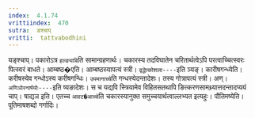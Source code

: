 ```yaml
---
index:  4.1.74
vrittiindex:  470
sutra:  ङश्चाप्
vritti:  tattvabodhini 
---
```


यङ्श्चाप्। पकारोऽत्र `हल्ङ्याबि`ति सामान्ग्रहणार्थः। चकारस्य तदविघातेन चरितार्थत्वेऽपि परत्वाच्चित्स्वरः पित्स्वरं बाधते। आम्बष्ठ�एति। आम्बष्ठस्यापत्यं स्त्री। `वृद्धेत्कोशला----`इति ञ्यङ्। कारीषगन्ध्येति। करीषस्येव गन्धोऽस्य करीषगन्धिः। `उपमानाच्चे`ति गन्धस्येदन्तादेशः। तस्य गोत्रापत्यं स्त्री। अण्। `अणिञोरनार्षयोः----`इति ष्यङादेशः। स च यद्यपि स्त्रियामेव विहितसतथापि ङित्करणसामथ्र्यात्तदन्तादप्ययं चाप्। षाद्यञ इति। एतच्च `आवट�आच्चे`ति चकारस्यानुक्त समुच्चयार्थत्वाल्लभ्यत इत्यहुः। पौतिमष्येति। पूतिमाषशब्दो गर्गादिः।

